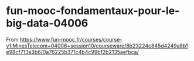 # fun-mooc-fondamentaux-pour-le-big-data-04006
From https://www.fun-mooc.fr/courses/course-v1:MinesTelecom+04006+session10/courseware/8b23224c845d4249a8b1e98cf713a3b6/0a76225b371c4b4c99bf2b2135aefbca/
